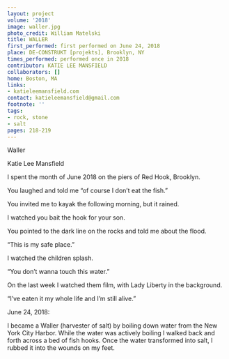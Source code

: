 ```yaml
---
layout: project
volume: '2018'
image: waller.jpg
photo_credit: William Matelski
title: WALLER
first_performed: first performed on June 24, 2018
place: DE-CONSTRUKT [projekts], Brooklyn, NY
times_performed: performed once in 2018
contributor: KATIE LEE MANSFIELD
collaborators: []
home: Boston, MA
links:
- katieleemansfield.com
contact: katieleemansfield@gmail.com
footnote: ''
tags:
- rock, stone
- salt
pages: 218-219
---
```


Waller

Katie Lee Mansfield

I spent the month of June 2018 on the piers of Red Hook, Brooklyn.

You laughed and told me “of course I don’t eat the fish.”

You invited me to kayak the following morning, but it rained.

I watched you bait the hook for your son.

You pointed to the dark line on the rocks and told me about the flood.

“This is my safe place.”

I watched the children splash.

“You don’t wanna touch this water.”

On the last week I watched them film, with Lady Liberty in the background.

“I’ve eaten it my whole life and I’m still alive.”

June 24, 2018:

I became a Waller (harvester of salt) by boiling down water from the New York City Harbor. While the water was actively boiling I walked back and forth across a bed of fish hooks. Once the water transformed into salt, I rubbed it into the wounds on my feet.

